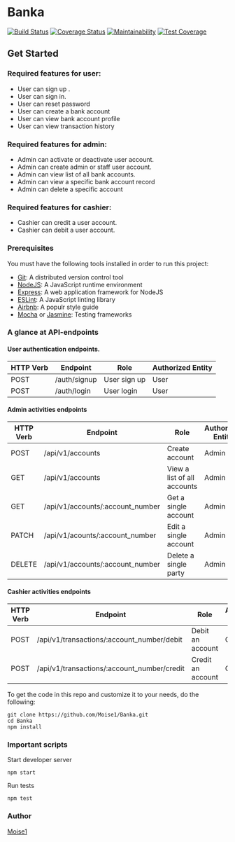 # Banka
[![Build Status](https://travis-ci.com/Moise1/Banka.svg?branch=develop)](https://travis-ci.com/Moise1/Banka) 
[![Coverage Status](https://coveralls.io/repos/github/Moise1/Banka/badge.svg)](https://coveralls.io/github/Moise1/Banka)
[![Maintainability](https://api.codeclimate.com/v1/badges/a84eb00f2413f8dae0f2/maintainability)](https://codeclimate.com/github/Moise1/Banka/maintainability)
[![Test Coverage](https://api.codeclimate.com/v1/badges/a84eb00f2413f8dae0f2/test_coverage)](https://codeclimate.com/github/Moise1/Banka/test_coverage)  



## Get Started 

###  Required features for user: 

* User  can sign up .<br/>
* User can sign in.<br/>
* User can reset password<br/>
* User can create a bank account<br/>
* User can view bank account profile<br/>
* User can view transaction history<br/>

###  Required features for admin: 

* Admin  can activate or deactivate user account.<br/>
* Admin  can create admin or staff user account.<br/>
* Admin  can view list of all bank accounts.<br/>
* Admin can view a specific bank account record <br/>
* Admin can delete a specific account <br/>

###  Required features for cashier:  

* Cashier can credit a user account.
* Cashier can debit a user account.





### Prerequisites 
You must have the following tools installed in order to run this project: <br/>

* [Git](https://git-scm.com/book/en/v2/Getting-Started-Installing-Git): A distributed version control tool 
* [NodeJS](https://nodejs.org/en/): A  JavaScript runtime environment<br/>
* [Express](https://expressjs.com/): A web application framework for NodeJS <br/>
* [ESLint](https://eslint.org/): A JavaScript linting library <br/>
* [Airbnb](https://github.com/airbnb/javascript): A populr style guide<br/>
* [Mocha](https://mochajs.org/) or [Jasmine](https://jasmine.github.io/): Testing frameworks

### A glance at API-endpoints 

#### User authentication endpoints.


| HTTP Verb     | Endpoint      | Role | Authorized Entity  |
| ------------- | ------------- | ------ |          ----------- |
| POST  | /auth/signup  |    User sign up             | User
| POST  | /auth/login  |  User login             | User



#### Admin activities endpoints 


| HTTP Verb     | Endpoint      | Role | Authorized Entity  |
| ------------- | ------------- | ------ |          ----------- |
| POST  | /api/v1/accounts  |    Create account            | Admin 
| GET   | /api/v1/accounts |   View a list of all accounts  | Admin
| GET   | /api/v1/accounts/:account_number |  Get a single account|Admin 
| PATCH | /api/v1/acounts/:account_number | Edit a single account | Admin 
| DELETE| /api/v1/accounts/:account_number |   Delete a single party| Admin


#### Cashier activities endpoints 

| HTTP Verb     | Endpoint      | Role | Authorized Entity  |
| ------------- | ------------- | ------ |          ----------- |
| POST  | /api/v1/transactions/:account_number/debit  |    Debit an account             | Cashier 
| POST  | /api/v1/transactions/:account_number/credit |  Credit an account             | Cashier


To get the code in this repo and customize it to your needs, do the following:<br/> 

```
git clone https://github.com/Moise1/Banka.git
cd Banka
npm install

```
### Important scripts 

Start developer server 

`npm start`

Run tests 

`npm test`

### Author 

[Moise1](https://github.com/Moise1)
